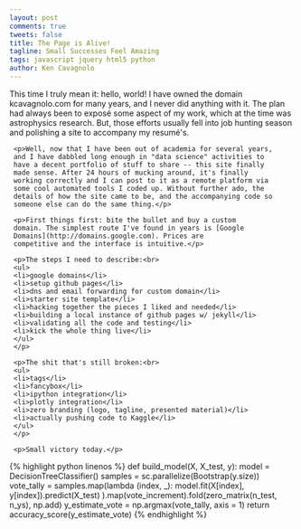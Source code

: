```yaml
---
layout: post
comments: true
tweets: false
title: The Page is Alive!
tagline: Small Successes Feel Amazing
tags: javascript jquery html5 python
author: Ken Cavagnolo
---
```


<div class="blurb">
     <p>This time I truly mean it: hello, world! I have owned the
     domain kcavagnolo.com for many years, and I never did anything
     with it. The plan had always been to expos&eacute; some aspect of
     my work, which at the time was astrophysics research. But, those
     efforts usually fell into job hunting season and polishing a site
     to accompany my resum&eacute;'s.</p>

     <p>Well, now that I have been out of academia for several years,
     and I have dabbled long enough in "data science" activities to
     have a decent portfolio of stuff to share -- this site finally
     made sense. After 24 hours of mucking around, it's finally
     working correctly and I can post to it as a remote platform via
     some cool automated tools I coded up. Without further ado, the
     details of how the site came to be, and the accompanying code so
     someone else can do the same thing.</p>

     <p>First things first: bite the bullet and buy a custom
     domain. The simplest route I've found in years is [Google
     Domains](http://domains.google.com). Prices are
     competitive and the interface is intuitive.</p>

     <p>The steps I need to describe:<br>
     <ul>
     <li>google domains</li>
     <li>setup github pages</li>
     <li>dns and email forwarding for custom domain</li>
     <li>starter site template</li>
     <li>hacking together the pieces I liked and needed</li>
     <li>building a local instance of github pages w/ jekyll</li>
     <li>validating all the code and testing</li>
     <li>kick the whole thing live</li>
     </ul>
     </p>

     <p>The shit that's still broken:<br>
     <ul>
     <li>tags</li>
     <li>fancybox</li>
     <li>ipython integration</li>
     <li>plotly integration</li>
     <li>zero branding (logo, tagline, presented material)</li>
     <li>actually pushing code to Kaggle</li>
     </ul>
     </p>

     <p>Small victory today.</p>

{% highlight python linenos %}
def build_model(X, X_test, y):
    model = DecisionTreeClassifier()
    samples = sc.parallelize(Bootstrap(y.size))
    vote_tally = samples.map(lambda (index, _):
        model.fit(X[index], y[index]).predict(X_test)
    ).map(vote_increment).fold(zero_matrix(n_test, n_ys), np.add)
    y_estimate_vote = np.argmax(vote_tally, axis = 1)
    return accuracy_score(y_estimate_vote)
{% endhighlight %}

</div>
